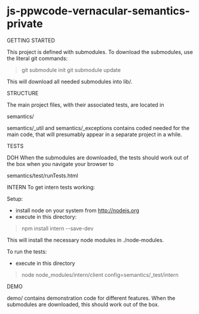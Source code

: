 js-ppwcode-vernacular-semantics-private
=======================================

GETTING STARTED

This project is defined  with submodules.
To download the submodules, use the literal git commands:
> git submodule init
> git submodule update

This will download all needed submodules into lib/.





STRUCTURE

The main project files, with their associated tests, are located in

semantics/

semantics/_util and semantics/_exceptions contains coded needed for
the main code, that will presumably appear in a separate project in
a while.





TESTS

DOH
When the submodules are downloaded, the tests should work out of the
box when you navigate your browser to

semantics/test/runTests.html

INTERN
To get intern tests working:

Setup:
* install node on your system from <http://nodejs.org>
* execute in this directory:
> npm install intern --save-dev

This will install the necessary node modules in ./node-modules.

To run the tests:
* execute in this directory
> node node_modules/intern/client config=semantics/_test/intern




DEMO

demo/ contains demonstration code for different features.
When the submodules are downloaded, this should work out of the box.

